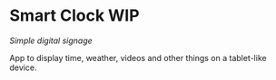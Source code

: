 # Smart Clock WIP

_Simple digital signage_

App to display time, weather, videos and other things on a tablet-like device. 
